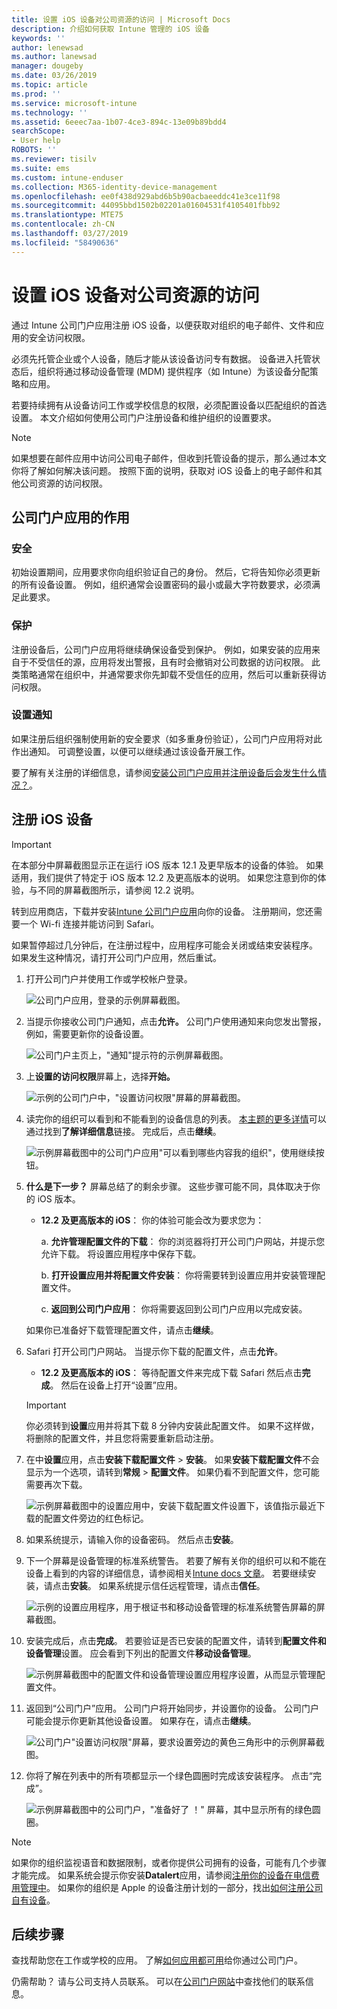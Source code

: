 ```yaml
---
title: 设置 iOS 设备对公司资源的访问 | Microsoft Docs
description: 介绍如何获取 Intune 管理的 iOS 设备
keywords: ''
author: lenewsad
ms.author: lanewsad
manager: dougeby
ms.date: 03/26/2019
ms.topic: article
ms.prod: ''
ms.service: microsoft-intune
ms.technology: ''
ms.assetid: 6eeec7aa-1b07-4ce3-894c-13e09b89bdd4
searchScope:
- User help
ROBOTS: ''
ms.reviewer: tisilv
ms.suite: ems
ms.custom: intune-enduser
ms.collection: M365-identity-device-management
ms.openlocfilehash: ee0f438d929abd6b5b90acbaeeddc41e3ce11f98
ms.sourcegitcommit: 44095bbd1502b02201a01604531f4105401fbb92
ms.translationtype: MTE75
ms.contentlocale: zh-CN
ms.lasthandoff: 03/27/2019
ms.locfileid: "58490636"
---
```

# <a name="set-up-ios-device-access-to-your-company-resources"></a>设置 iOS 设备对公司资源的访问  

通过 Intune 公司门户应用注册 iOS 设备，以便获取对组织的电子邮件、文件和应用的安全访问权限。

必须先托管企业或个人设备，随后才能从该设备访问专有数据。 设备进入托管状态后，组织将通过移动设备管理 (MDM) 提供程序（如 Intune）为该设备分配策略和应用。 

若要持续拥有从设备访问工作或学校信息的权限，必须配置设备以匹配组织的首选设置。 本文介绍如何使用公司门户注册设备和维护组织的设置要求。 

> [!NOTE]
> 如果想要在邮件应用中访问公司电子邮件，但收到托管设备的提示，那么通过本文你将了解如何解决该问题。 按照下面的说明，获取对 iOS 设备上的电子邮件和其他公司资源的访问权限。  

## <a name="what-to-expect-from-the-company-portal-app"></a>公司门户应用的作用  

### <a name="security"></a>安全  
初始设置期间，应用要求你向组织验证自己的身份。 然后，它将告知你必须更新的所有设备设置。 例如，组织通常会设置密码的最小或最大字符数要求，必须满足此要求。     

### <a name="protection"></a>保护  
注册设备后，公司门户应用将继续确保设备受到保护。 例如，如果安装的应用来自于不受信任的源，应用将发出警报，且有时会撤销对公司数据的访问权限。 此类策略通常在组织中，并通常要求你先卸载不受信任的应用，然后可以重新获得访问权限。  

### <a name="setting-notifications"></a>设置通知  
如果注册后组织强制使用新的安全要求（如多重身份验证），公司门户应用将对此作出通知。 可调整设置，以便可以继续通过该设备开展工作。  

要了解有关注册的详细信息，请参阅[安装公司门户应用并注册设备后会发生什么情况？](https://docs.microsoft.com//intune-user-help/what-happens-if-you-install-the-company-portal-app-and-enroll-your-device-in-intune-ios)。  

## <a name="enroll-your-ios-device"></a>注册 iOS 设备   

> [!IMPORTANT]
> 在本部分中屏幕截图显示正在运行 iOS 版本 12.1 及更早版本的设备的体验。 如果适用，我们提供了特定于 iOS 版本 12.2 及更高版本的说明。 如果您注意到你的体验，与不同的屏幕截图所示，请参阅 12.2 说明。      

转到应用商店，下载并安装[Intune 公司门户应用](install-and-sign-in-to-the-intune-company-portal-app-ios.md)向你的设备。 注册期间，您还需要一个 Wi-fi 连接并能访问到 Safari。 

如果暂停超过几分钟后，在注册过程中，应用程序可能会关闭或结束安装程序。 如果发生这种情况，请打开公司门户应用，然后重试。  

1. 打开公司门户并使用工作或学校帐户登录。 

    ![公司门户应用，登录的示例屏幕截图。](./media/ios-01-cp-enroll-1903.PNG)  

2. 当提示你接收公司门户通知，点击**允许。** 公司门户使用通知来向您发出警报，例如，需要更新你的设备设置。 

    ![公司门户主页上，"通知"提示符的示例屏幕截图。](./media/ios-04-cp-enroll-1903.PNG)  

3. 上**设置的访问权限**屏幕上，选择**开始。**  

     ![示例的公司门户中，"设置访问权限"屏幕的屏幕截图。](./media/ios-05-cp-enroll-1903.PNG)  

4. 读完你的组织可以看到和不能看到的设备信息的列表。 [本主题的更多详情](what-info-can-your-company-see-when-you-enroll-your-device-in-Intune.md)可以通过找到**了解详细信息**链接。 完成后，点击**继续**。  

    ![示例屏幕截图中的公司门户应用"可以看到哪些内容我的组织"，使用继续按钮。](./media/ios-06-cp-enroll-1903.PNG)  
 
5. **什么是下一步？** 屏幕总结了的剩余步骤。 这些步骤可能不同，具体取决于你的 iOS 版本。 
    * **12.2 及更高版本的 iOS**： 你的体验可能会改为要求您为：  

        a. **允许管理配置文件的下载**： 你的浏览器将打开公司门户网站，并提示您允许下载。 将设置应用程序中保存下载。  

        b. **打开设置应用并将配置文件安装**： 你将需要转到设置应用并安装管理配置文件。  

        c. **返回到公司门户应用**： 你将需要返回到公司门户应用以完成安装。  

    如果你已准备好下载管理配置文件，请点击**继续**。  

6. Safari 打开公司门户网站。 当提示你下载的配置文件，点击**允许**。  
    * **12.2 及更高版本的 iOS**： 等待配置文件来完成下载 Safari 然后点击**完成**。 然后在设备上打开“设置”应用。  

    > [!IMPORTANT]
    > 你必须转到**设置**应用并将其下载 8 分钟内安装此配置文件。 如果不这样做，将删除的配置文件，并且您将需要重新启动注册。 

7. 在中**设置**应用，点击**安装下载配置文件** > **安装**。 如果**安装下载配置文件**不会显示为一个选项，请转到**常规** > **配置文件**。 如果仍看不到配置文件，您可能需要再次下载。  

    ![示例屏幕截图中的设置应用中，安装下载配置文件设置下，该值指示最近下载的配置文件旁边的红色标记。](./media/ios-10-cp-enroll-1903.PNG)  
    
8. 如果系统提示，请输入你的设备密码。 然后点击**安装**。      

9. 下一个屏幕是设备管理的标准系统警告。 若要了解有关你的组织可以和不能在设备上看到的内容的详细信息，请参阅相关[Intune docs 文章](what-info-can-your-company-see-when-you-enroll-your-device-in-Intune.md)。 若要继续安装，请点击**安装**。 如果系统提示信任远程管理，请点击**信任**。  

    ![示例的设置应用程序，用于根证书和移动设备管理的标准系统警告屏幕的屏幕截图。](./media/ios-15-cp-enroll-1903.PNG)  

10. 安装完成后，点击**完成**。 若要验证是否已安装的配置文件，请转到**配置文件和设备管理**设置。 应会看到下列出的配置文件**移动设备管理**。   

    ![示例屏幕截图中的配置文件和设备管理设置应用程序设置，从而显示管理配置文件。](./media/ios-00-cp-enroll-1903.PNG)  


11. 返回到“公司门户”应用。 公司门户将开始同步，并设置你的设备。 公司门户可能会提示你更新其他设备设置。 如果存在，请点击**继续**。

    ![公司门户"设置访问权限"屏幕，要求设置旁边的黄色三角形中的示例屏幕截图。](./media/ios-12-cp-enroll-1903.PNG)  

12. 你将了解在列表中的所有项都显示一个绿色圆圈时完成该安装程序。 点击“完成”。  
    
    ![示例屏幕截图中的公司门户，"准备好了 ！" 屏幕，其中显示所有的绿色圆圈。](./media/ios-13-cp-enroll-1903.PNG)  

> [!Note]
> 如果你的组织监视语音和数据限制，或者你提供公司拥有的设备，可能有几个步骤才能完成。 如果系统会提示你安装**Datalert**应用，请参阅[注册你的设备在电信费用管理中](enroll-your-device-with-telecom-expense-management-ios.md)。 如果你的组织是 Apple 的设备注册计划的一部分，找出[如何注册公司自有设备](enroll-your-device-dep-ios.md)。  

## <a name="next-steps"></a>后续步骤  
查找帮助您在工作或学校的应用。 了解[如何应用都可用](use-managed-apps-on-your-device-ios.md)给你通过公司门户。  

仍需帮助？ 请与公司支持人员联系。 可以在[公司门户网站](https://go.microsoft.com/fwlink/?linkid=2010980)中查找他们的联系信息。  
